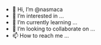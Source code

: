 - 👋 Hi, I’m @nasmaca
- 👀 I’m interested in ...
- 🌱 I’m currently learning ...
- 💞️ I’m looking to collaborate on ...
- 📫 How to reach me ...

<!---
nasmaca/nasmaca is a ✨ special ✨ repository because its `README.md` (this file) appears on your GitHub profile.
You can click the Preview link to take a look at your changes.
--->
